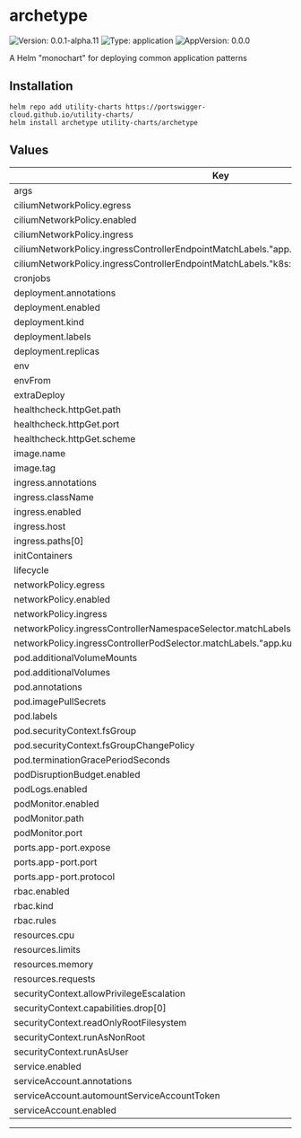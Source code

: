 # archetype

![Version: 0.0.1-alpha.11](https://img.shields.io/badge/Version-0.0.1--alpha.11-informational?style=flat-square) ![Type: application](https://img.shields.io/badge/Type-application-informational?style=flat-square) ![AppVersion: 0.0.0](https://img.shields.io/badge/AppVersion-0.0.0-informational?style=flat-square)

A Helm "monochart" for deploying common application patterns

## Installation
```
helm repo add utility-charts https://portswigger-cloud.github.io/utility-charts/
helm install archetype utility-charts/archetype
```

## Values

| Key | Type | Default | Description |
|-----|------|---------|-------------|
| args | list | `[]` |  |
| ciliumNetworkPolicy.egress | list | `[]` |  |
| ciliumNetworkPolicy.enabled | bool | `false` |  |
| ciliumNetworkPolicy.ingress | list | `[]` |  |
| ciliumNetworkPolicy.ingressControllerEndpointMatchLabels."app.kubernetes.io/name" | string | `"nginx"` |  |
| ciliumNetworkPolicy.ingressControllerEndpointMatchLabels."k8s:io.kubernetes.pod.namespace" | string | `"ingress"` |  |
| cronjobs | object | `{}` |  |
| deployment.annotations | object | `{}` |  |
| deployment.enabled | bool | `true` |  |
| deployment.kind | string | `"Deployment"` |  |
| deployment.labels | object | `{}` |  |
| deployment.replicas | int | `1` |  |
| env | list | `[]` |  |
| envFrom | list | `[]` |  |
| extraDeploy | list | `[]` |  |
| healthcheck.httpGet.path | string | `"/"` |  |
| healthcheck.httpGet.port | string | `"app-port"` |  |
| healthcheck.httpGet.scheme | string | `"HTTP"` |  |
| image.name | string | `"public.ecr.aws/nginx/nginx"` |  |
| image.tag | string | `"alpine"` |  |
| ingress.annotations | object | `{}` |  |
| ingress.className | string | `""` |  |
| ingress.enabled | bool | `false` |  |
| ingress.host | string | `""` |  |
| ingress.paths[0] | string | `"/"` |  |
| initContainers | list | `[]` |  |
| lifecycle | object | `{}` |  |
| networkPolicy.egress | list | `[]` |  |
| networkPolicy.enabled | bool | `true` |  |
| networkPolicy.ingress | list | `[]` |  |
| networkPolicy.ingressControllerNamespaceSelector.matchLabels."kubernetes.io/metadata.name" | string | `"ingress"` |  |
| networkPolicy.ingressControllerPodSelector.matchLabels."app.kubernetes.io/name" | string | `"nginx"` |  |
| pod.additionalVolumeMounts | list | `[]` |  |
| pod.additionalVolumes | list | `[]` |  |
| pod.annotations | object | `{}` |  |
| pod.imagePullSecrets | list | `[]` |  |
| pod.labels | object | `{}` |  |
| pod.securityContext.fsGroup | int | `1000` |  |
| pod.securityContext.fsGroupChangePolicy | string | `"OnRootMismatch"` |  |
| pod.terminationGracePeriodSeconds | int | `5` |  |
| podDisruptionBudget.enabled | bool | `false` |  |
| podLogs.enabled | bool | `false` |  |
| podMonitor.enabled | bool | `false` |  |
| podMonitor.path | string | `"/prometheus/metrics"` |  |
| podMonitor.port | string | `"app-port"` |  |
| ports.app-port.expose | bool | `true` |  |
| ports.app-port.port | int | `8080` |  |
| ports.app-port.protocol | string | `"TCP"` |  |
| rbac.enabled | bool | `false` |  |
| rbac.kind | string | `"Role"` |  |
| rbac.rules | list | `[]` |  |
| resources.cpu | string | `"100m"` |  |
| resources.limits | object | `{}` |  |
| resources.memory | string | `"64Mi"` |  |
| resources.requests | object | `{}` |  |
| securityContext.allowPrivilegeEscalation | bool | `false` |  |
| securityContext.capabilities.drop[0] | string | `"ALL"` |  |
| securityContext.readOnlyRootFilesystem | bool | `true` |  |
| securityContext.runAsNonRoot | bool | `true` |  |
| securityContext.runAsUser | int | `1000` |  |
| service.enabled | bool | `true` |  |
| serviceAccount.annotations | object | `{}` |  |
| serviceAccount.automountServiceAccountToken | bool | `false` |  |
| serviceAccount.enabled | bool | `true` |  |

---
